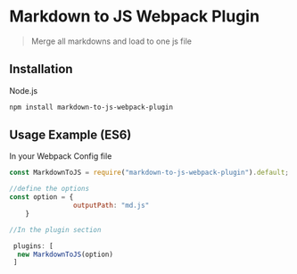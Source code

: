 # Markdown to JS Webpack Plugin

> Merge all markdowns and load to one js file

## Installation

Node.js

```bash
npm install markdown-to-js-webpack-plugin
```

## Usage Example (ES6)

In your Webpack Config file

```javascript
const MarkdownToJS = require("markdown-to-js-webpack-plugin").default;

//define the options
const option = {
                outputPath: "md.js"
    }

//In the plugin section

 plugins: [
  new MarkdownToJS(option)
 ]

```
